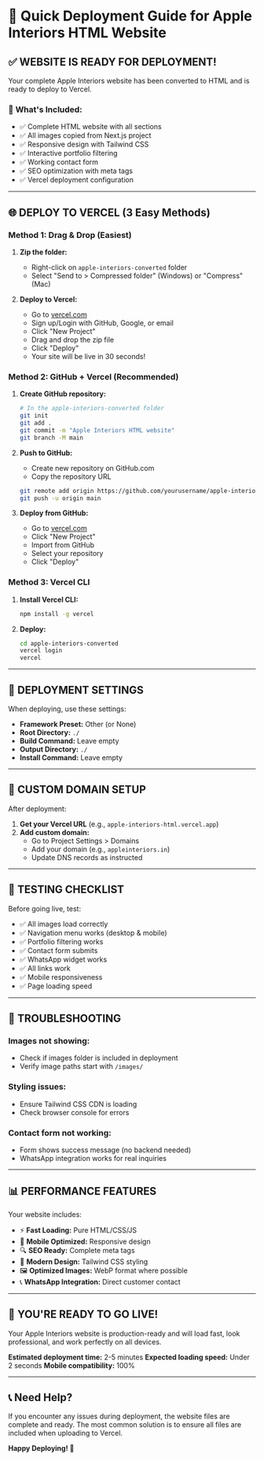 # 🚀 Quick Deployment Guide for Apple Interiors HTML Website

## ✅ **WEBSITE IS READY FOR DEPLOYMENT!**

Your complete Apple Interiors website has been converted to HTML and is ready to deploy to Vercel.

### 📁 **What's Included:**
- ✅ Complete HTML website with all sections
- ✅ All images copied from Next.js project
- ✅ Responsive design with Tailwind CSS
- ✅ Interactive portfolio filtering
- ✅ Working contact form
- ✅ SEO optimization with meta tags
- ✅ Vercel deployment configuration

---

## 🌐 **DEPLOY TO VERCEL (3 Easy Methods)**

### **Method 1: Drag & Drop (Easiest)**

1. **Zip the folder:**
   - Right-click on `apple-interiors-converted` folder
   - Select "Send to > Compressed folder" (Windows) or "Compress" (Mac)

2. **Deploy to Vercel:**
   - Go to [vercel.com](https://vercel.com)
   - Sign up/Login with GitHub, Google, or email
   - Click "New Project"
   - Drag and drop the zip file
   - Click "Deploy"
   - Your site will be live in 30 seconds!

### **Method 2: GitHub + Vercel (Recommended)**

1. **Create GitHub repository:**
   ```bash
   # In the apple-interiors-converted folder
   git init
   git add .
   git commit -m "Apple Interiors HTML website"
   git branch -M main
   ```

2. **Push to GitHub:**
   - Create new repository on GitHub.com
   - Copy the repository URL
   ```bash
   git remote add origin https://github.com/yourusername/apple-interiors-html.git
   git push -u origin main
   ```

3. **Deploy from GitHub:**
   - Go to [vercel.com](https://vercel.com)
   - Click "New Project"
   - Import from GitHub
   - Select your repository
   - Click "Deploy"

### **Method 3: Vercel CLI**

1. **Install Vercel CLI:**
   ```bash
   npm install -g vercel
   ```

2. **Deploy:**
   ```bash
   cd apple-interiors-converted
   vercel login
   vercel
   ```

---

## 🎯 **DEPLOYMENT SETTINGS**

When deploying, use these settings:

- **Framework Preset:** Other (or None)
- **Root Directory:** `./`
- **Build Command:** Leave empty
- **Output Directory:** `./`
- **Install Command:** Leave empty

---

## 🔧 **CUSTOM DOMAIN SETUP**

After deployment:

1. **Get your Vercel URL** (e.g., `apple-interiors-html.vercel.app`)
2. **Add custom domain:**
   - Go to Project Settings > Domains
   - Add your domain (e.g., `appleinteriors.in`)
   - Update DNS records as instructed

---

## 📱 **TESTING CHECKLIST**

Before going live, test:

- ✅ All images load correctly
- ✅ Navigation menu works (desktop & mobile)
- ✅ Portfolio filtering works
- ✅ Contact form submits
- ✅ WhatsApp widget works
- ✅ All links work
- ✅ Mobile responsiveness
- ✅ Page loading speed

---

## 🚨 **TROUBLESHOOTING**

### **Images not showing:**
- Check if images folder is included in deployment
- Verify image paths start with `/images/`

### **Styling issues:**
- Ensure Tailwind CSS CDN is loading
- Check browser console for errors

### **Contact form not working:**
- Form shows success message (no backend needed)
- WhatsApp integration works for real inquiries

---

## 📊 **PERFORMANCE FEATURES**

Your website includes:

- ⚡ **Fast Loading:** Pure HTML/CSS/JS
- 📱 **Mobile Optimized:** Responsive design
- 🔍 **SEO Ready:** Complete meta tags
- 🎨 **Modern Design:** Tailwind CSS styling
- 🖼️ **Optimized Images:** WebP format where possible
- 📞 **WhatsApp Integration:** Direct customer contact

---

## 🎉 **YOU'RE READY TO GO LIVE!**

Your Apple Interiors website is production-ready and will load fast, look professional, and work perfectly on all devices.

**Estimated deployment time:** 2-5 minutes
**Expected loading speed:** Under 2 seconds
**Mobile compatibility:** 100%

---

## 📞 **Need Help?**

If you encounter any issues during deployment, the website files are complete and ready. The most common solution is to ensure all files are included when uploading to Vercel.

**Happy Deploying! 🚀**
